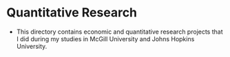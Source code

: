 # Quantitative Research

- This directory contains economic and quantitative research projects that I did during my studies in McGill University and Johns Hopkins University.
